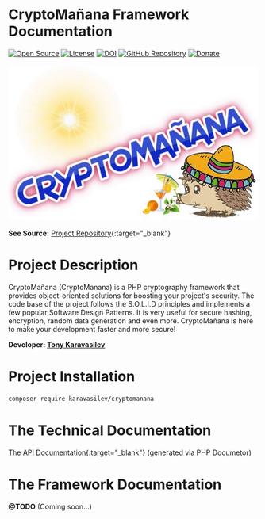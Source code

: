 # CryptoMañana Framework Documentation
[![Open Source](https://img.shields.io/badge/Open%20Source-FREE-success.svg?style=flat-square)](https://en.wikipedia.org/wiki/Open-source_software)
[![License](https://img.shields.io/github/license/TonyKaravasilev/CryptoMananaDocs.svg?color=important&label=License&style=flat-square)](https://github.com/TonyKaravasilev/CryptoMananaDocs/blob/master/LICENSE)
[![DOI](https://zenodo.org/badge/DOI/10.5281/zenodo.2604328.svg)](https://doi.org/10.5281/zenodo.2604328)
[![GitHub Repository](https://img.shields.io/badge/GitHub-URL-red.svg?style=flat-square&logo=github)](https://github.com/TonyKaravasilev/CryptoManana)
[![Donate](https://img.shields.io/badge/Donate-PayPal-RebeccaPurple.svg?style=flat&logo=paypal)](https://www.paypal.com/cgi-bin/webscr?cmd=_donations&business=BFKJXWRLFTFQA&currency_code=USD&source=url) <br>
&nbsp;[![CryptoManana Logo](images/CryptoMananaLogo.jpg)](https://github.com/TonyKaravasilev/CryptoManana)

**See Source:** [Project Repository](https://github.com/TonyKaravasilev/CryptoManana){:target="_blank"}

# Project Description
CryptoMañana (CryptoManana) is a PHP cryptography framework that provides object-oriented solutions for boosting your project's security.
The code base of the project follows the S.O.L.I.D principles and implements a few popular Software Design Patterns.
It is very useful for secure hashing, encryption, random data generation and even more.
CryptoMañana is here to make your development faster and more secure!

**Developer: [Tony Karavasilev](http://karavasilev.info)**

# Project Installation
```bash
composer require karavasilev/cryptomanana
```

# The Technical Documentation
[The API Documentation](api/){:target="_blank"} (generated via PHP Documetor)

# The Framework Documentation
**@TODO** (Coming soon...)
